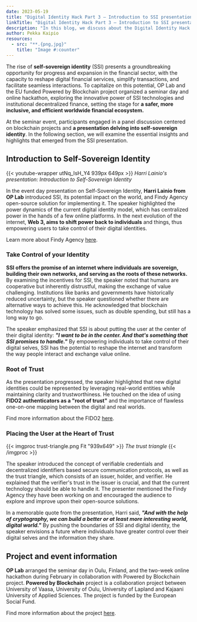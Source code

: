 ```yaml
---
date: 2023-05-19
title: "Digital Identity Hack Part 3 – Introduction to SSI presentation"
linkTitle: "Digital Identity Hack Part 3 – Introduction to SSI presentation"
description: "In this blog, we discuss about the Digital Identity Hack event, which focused on unlocking the potential of self-sovereign identity technologies in revolutionizing the financial landscape."
author: Pekka Kaipio
resources:
  - src: "**.{png,jpg}"
    title: "Image #:counter"
---
```


The rise of **self-sovereign identity** (SSI) presents a groundbreaking
opportunity for progress and expansion in the financial sector, with the
capacity to reshape digital financial services, simplify transactions, and
facilitate seamless interactions. To capitalize on this potential, OP Lab and
the EU funded Powered by Blockchain project organized a seminar day and online
hackathon, exploring the innovative power of SSI technologies and institutional
decentralized finance, setting the stage for **a safer, more inclusive, and
efficient worldwide financial ecosystem.** 

At the seminar event, participants engaged in a panel discussion centered on
blockchain projects and **a presentation delving into self-sovereign identity**.
In the following section, we will examine the essential insights and highlights
that emerged from the SSI presentation.

## Introduction to Self-Sovereign Identity

{{< youtube-wrapper utNq_IsH_Y4 939px 649px >}} <em>Harri Lainio's presentation:
Introduction to Self-Sovereign Identity</em>

In the event day presentation on Self-Sovereign Identity, **Harri Lainio from OP
Lab** introduced SSI, its potential impact on the world, and Findy Agency
open-source solution for implementing it. The speaker highlighted the power
dynamics of the current digital identity model, which has centralized power in
the hands of a few online platforms. In the next evolution of the internet,
**Web 3, aims to shift power back to individuals** and things, thus empowering
users to take control of their digital identities. 

Learn more about Findy Agency [here](https://findy-network.github.io/).

### Take Control of your Identity 

**SSI offers the promise of an internet where individuals are sovereign,
building their own networks, and serving as the roots of these networks.** By
examining the incentives for SSI, the speaker noted that humans are cooperative
but inherently distrustful, making the exchange of value challenging.
Institutions like banks and governments have historically reduced uncertainty,
but the speaker questioned whether there are alternative ways to achieve this.
He acknowledged that blockchain technology has solved some issues, such as
double spending, but still has a long way to go. 

The speaker emphasized that SSI is about putting the user at the center of their
digital identity: ***"I want to be in the center. And that's something that SSI
promises to handle."*** By empowering individuals to take control of their
digital selves, SSI has the potential to reshape the internet and transform the
way people interact and exchange value online. 

### Root of Trust 

As the presentation progressed, the speaker highlighted that new digital
identities could be represented by leveraging real-world entities while
maintaining clarity and trustworthiness. He touched on the idea of using **FIDO2
authenticators as a "root of trust"** and the importance of flawless one-on-one
mapping between the digital and real worlds. 

Find more information about the FIDO2 [here](https://fidoalliance.org/ ).

### Placing the User at the Heart of Trust

{{< imgproc trust-triangle.png Fit "939x649" >}} <em>The trust triangle</em> {{<
/imgproc >}}

The speaker introduced the concept of verifiable credentials and decentralized
identifiers based secure communication protocols, as well as the trust triangle,
which consists of an issuer, holder, and verifier. He explained that the
verifier's trust in the issuer is crucial, and that the current technology
should be able to handle it. The presenter mentioned the Findy Agency they have
been working on and encouraged the audience to explore and improve upon their
open-source solutions.

In a memorable quote from the presentation, Harri said, ***"And with the help of
cryptography, we can build a better or at least more interesting world, digital
world."*** By pushing the boundaries of SSI and digital identity, the speaker
envisions a future where individuals have greater control over their digital
selves and the information they share.

## Project and event information 

**OP Lab** arranged the seminar day in Oulu, Finland, and the two-week online
hackathon during February in collaboration with Powered by Blockchain project.
**Powered by Blockchain** project is a collaboration project between University
of Vaasa, University of Oulu, University of Lapland and Kajaani University of
Applied Sciences. The project is funded by the European Social Fund.  

Find more information about the project
[here](https://www.uwasa.fi/en/tutkimus/hankkeet/tehoa-lohkoketjuista-koulutushanke).
